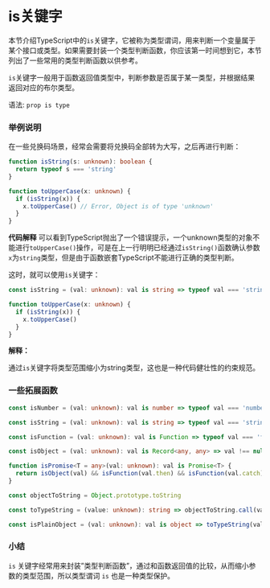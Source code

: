 # is关键字

本节介绍TypeScript中的`is`关键字，它被称为类型谓词，用来判断一个变量属于某个接口或类型。如果需要封装一个类型判断函数，你应该第一时间想到它，本节列出了一些常用的类型判断函数以供参考。

`is`关键字一般用于函数返回值类型中，判断参数是否属于某一类型，并根据结果返回对应的布尔类型。

语法: `prop is type`

### 举例说明

在一些兑换码场景，经常会需要将兑换码全部转为大写，之后再进行判断：

```ts
function isString(s: unknown): boolean {
  return typeof s === 'string'
}

function toUpperCase(x: unknown) {
  if (isString(x)) {
    x.toUpperCase() // Error, Object is of type 'unknown'
  }
}
```

**代码解释**
可以看到TypeScript抛出了一个错误提示，一个unknown类型的对象不能进行`toUpperCase()`操作，可是在上一行明明已经通过`isString()`函数确认参数`x`为`string`类型，但是由于函数嵌套TypeScript不能进行正确的类型判断。

这时，就可以使用`is`关键字：

```ts
const isString = (val: unknown): val is string => typeof val === 'string'

function toUpperCase(x: unknown) {
  if (isString(x)) {
    x.toUpperCase()
  }
}
```

**解释：**

通过`is`关键字将类型范围缩小为string类型，这也是一种代码健壮性的约束规范。


### 一些拓展函数

```ts
const isNumber = (val: unknown): val is number => typeof val === 'number'

const isString = (val: unknown): val is string => typeof val === 'string'

const isFunction = (val: unknown): val is Function => typeof val === 'function'

const isObject = (val: unknown): val is Record<any, any> => val !== null && typeof val === 'object'

function isPromise<T = any>(val: unknown): val is Promise<T> {
  return isObject(val) && isFunction(val.then) && isFunction(val.catch)
}

const objectToString = Object.prototype.toString

const toTypeString = (value: unknown): string => objectToString.call(value)

const isPlainObject = (val: unknown): val is object => toTypeString(val) === '[object Object]'
```

### 小结

`is` 关键字经常用来封装”类型判断函数”，通过和函数返回值的比较，从而缩小参数的类型范围，所以类型谓词 `is` 也是一种类型保护。